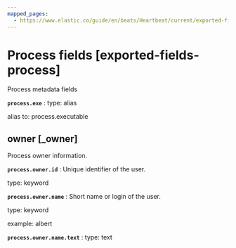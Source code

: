 ```yaml
---
mapped_pages:
  - https://www.elastic.co/guide/en/beats/Heartbeat/current/exported-fields-process.html
---
```


# Process fields [exported-fields-process]

Process metadata fields



**`process.exe`**
:   type: alias

alias to: process.executable


## owner [_owner]

Process owner information.


**`process.owner.id`**
:   Unique identifier of the user.

type: keyword


**`process.owner.name`**
:   Short name or login of the user.

type: keyword

example: albert


**`process.owner.name.text`**
:   type: text


